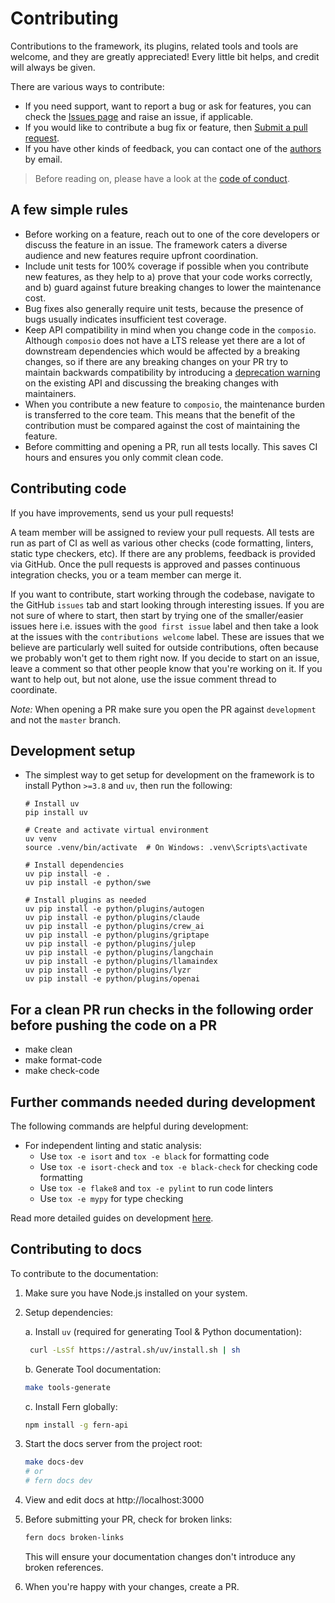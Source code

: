 # Contributing

Contributions to the framework, its plugins, related tools and tools are welcome, and they are greatly appreciated! Every little bit helps, and credit will always be given.

There are various ways to contribute:

- If you need support, want to report a bug or ask for features, you can check the [Issues page](https://github.com/composiohq/composio/issues) and raise an issue, if applicable.
- If you would like to contribute a bug fix or feature, then [Submit a pull request](https://github.com/composiohq/composio/pulls).
- If you have other kinds of feedback, you can contact one of the [authors](https://github.com/composiohq/composio/blob/master/AUTHORS.md) by email.

> Before reading on, please have a look at the [code of conduct](https://github.com/composiohq/composio/blob/master/CODE_OF_CONDUCT.md).

## A few simple rules

- Before working on a feature, reach out to one of the core developers or discuss the feature in an issue. The framework caters a diverse audience and new features require upfront coordination.
- Include unit tests for 100% coverage if possible when you contribute new features, as they help to a) prove that your code works correctly, and b) guard against future breaking changes to lower the maintenance cost.
- Bug fixes also generally require unit tests, because the presence of bugs usually indicates insufficient test coverage.
- Keep API compatibility in mind when you change code in the `composio`. Although `composio` does not have a LTS release yet there are a lot of downstream dependencies which would be affected by a breaking changes, so if there are any breaking changes on your PR try to maintain backwards compatibility by introducing a [deprecation warning](https://github.com/composiohq/composio/blob/master/python/composio/utils/decorators.py#L15) on the existing API and discussing the breaking changes with maintainers.
- When you contribute a new feature to `composio`, the maintenance burden is transferred to the core team. This means that the benefit of the contribution must be compared against the cost of maintaining the feature.
- Before committing and opening a PR, run all tests locally. This saves CI hours and ensures you only commit clean code.

## Contributing code

If you have improvements, send us your pull requests!

A team member will be assigned to review your pull requests. All tests are run as part of CI as well as various other checks (code formatting, linters, static type checkers, etc). If there are any problems, feedback is provided via GitHub. Once the pull requests is approved and passes continuous integration checks, you or a team member can merge it.

If you want to contribute, start working through the codebase, navigate to the GitHub `issues` tab and start looking through interesting issues. If you are not sure of where to start, then start by trying one of the smaller/easier issues here i.e. issues with the `good first issue` label and then take a look at the issues with the `contributions welcome` label. These are issues that we believe are particularly well suited for outside contributions, often because we probably won't get to them right now. If you decide to start on an issue, leave a comment so that other people know that you're working on it. If you want to help out, but not alone, use the issue comment thread to coordinate.

_Note:_ When opening a PR make sure you open the PR against `development` and not the `master` branch.

## Development setup

- The simplest way to get setup for development on the framework is to install Python `>=3.8` and `uv`, then run the following:

      # Install uv
      pip install uv

      # Create and activate virtual environment
      uv venv
      source .venv/bin/activate  # On Windows: .venv\Scripts\activate

      # Install dependencies
      uv pip install -e .
      uv pip install -e python/swe

      # Install plugins as needed
      uv pip install -e python/plugins/autogen
      uv pip install -e python/plugins/claude
      uv pip install -e python/plugins/crew_ai
      uv pip install -e python/plugins/griptape
      uv pip install -e python/plugins/julep
      uv pip install -e python/plugins/langchain
      uv pip install -e python/plugins/llamaindex
      uv pip install -e python/plugins/lyzr
      uv pip install -e python/plugins/openai

## For a clean PR run checks in the following order before pushing the code on a PR

- make clean
- make format-code
- make check-code

## Further commands needed during development

The following commands are helpful during development:

- For independent linting and static analysis:
  - Use `tox -e isort` and `tox -e black` for formatting code
  - Use `tox -e isort-check` and `tox -e black-check` for checking code formatting
  - Use `tox -e flake8` and `tox -e pylint` to run code linters
  - Use `tox -e mypy` for type checking

Read more detailed guides on development [here](python/docs/development.md).

## Contributing to docs

To contribute to the documentation:

1. Make sure you have Node.js installed on your system.

2. Setup dependencies:

   a. Install `uv` (required for generating Tool & Python documentation):

   ```bash
    curl -LsSf https://astral.sh/uv/install.sh | sh
   ```

   b. Generate Tool documentation:

   ```bash
   make tools-generate
   ```

   c. Install Fern globally:

   ```bash
   npm install -g fern-api
   ```

3. Start the docs server from the project root:

   ```bash
   make docs-dev
   # or
   # fern docs dev
   ```

4. View and edit docs at http://localhost:3000

5. Before submitting your PR, check for broken links:

   ```bash
   fern docs broken-links
   ```

   This will ensure your documentation changes don't introduce any broken references.

6. When you're happy with your changes, create a PR.
